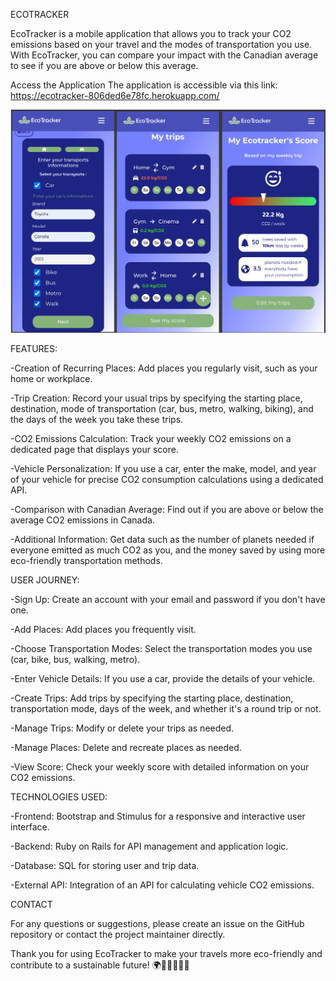 ECOTRACKER

EcoTracker is a mobile application that allows you to track your CO2 emissions based on your travel and the modes of transportation you use. With EcoTracker, you can compare your impact with the Canadian average to see if you are above or below this average.

Access the Application
The application is accessible via this link: https://ecotracker-806ded6e78fc.herokuapp.com/

![Design preview for the Body Mass Index Calculator coding challenge](./preview.png)

FEATURES:


-Creation of Recurring Places: Add places you regularly visit, such as your home or workplace.

-Trip Creation: Record your usual trips by specifying the starting place, destination, mode of transportation (car, bus, metro, walking, biking), and the days of the week you take these trips.

-CO2 Emissions Calculation: Track your weekly CO2 emissions on a dedicated page that displays your score.

-Vehicle Personalization: If you use a car, enter the make, model, and year of your vehicle for precise CO2 consumption calculations using a dedicated API.

-Comparison with Canadian Average: Find out if you are above or below the average CO2 emissions in Canada.

-Additional Information: Get data such as the number of planets needed if everyone emitted as much CO2 as you, and the money saved by using more eco-friendly transportation methods.

USER JOURNEY:


-Sign Up: Create an account with your email and password if you don't have one.

-Add Places: Add places you frequently visit.

-Choose Transportation Modes: Select the transportation modes you use (car, bike, bus, walking, metro).

-Enter Vehicle Details: If you use a car, provide the details of your vehicle.

-Create Trips: Add trips by specifying the starting place, destination, transportation mode, days of the week, and whether it's a round trip or not.

-Manage Trips: Modify or delete your trips as needed.

-Manage Places: Delete and recreate places as needed.

-View Score: Check your weekly score with detailed information on your CO2 emissions.

TECHNOLOGIES USED:


-Frontend: Bootstrap and Stimulus for a responsive and interactive user interface.

-Backend: Ruby on Rails for API management and application logic.

-Database: SQL for storing user and trip data.

-External API: Integration of an API for calculating vehicle CO2 emissions.


CONTACT

For any questions or suggestions, please create an issue on the GitHub repository or contact the project maintainer directly.



Thank you for using EcoTracker to make your travels more eco-friendly and contribute to a sustainable future! 🌍🚴‍♂️🚶‍♀️🚗
